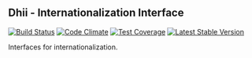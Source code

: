 ## Dhii - Internationalization Interface ##
[![Build Status](https://travis-ci.org/Dhii/i18n-interface.svg?branch=master)](https://travis-ci.org/Dhii/i18n-interface)
[![Code Climate](https://codeclimate.com/github/Dhii/i18n-interface/badges/gpa.svg)](https://codeclimate.com/github/Dhii/i18n-interface)
[![Test Coverage](https://codeclimate.com/github/Dhii/i18n-interface/badges/coverage.svg)](https://codeclimate.com/github/Dhii/i18n-interface/coverage)
[![Latest Stable Version](https://poser.pugx.org/dhii/i18n-interface/version)](https://packagist.org/packages/dhii/i18n-interface)

Interfaces for internationalization.

